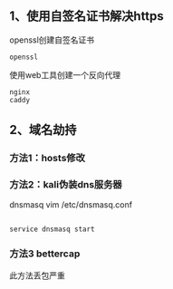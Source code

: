 ## 1、使用自签名证书解决https

openssl创建自签名证书
```
openssl
```
使用web工具创建一个反向代理
```
nginx
caddy
```
## 2、域名劫持
### 方法1：hosts修改

### 方法2：kali伪装dns服务器
dnsmasq
vim /etc/dnsmasq.conf
```

```

```
service dnsmasq start
```
### 方法3 bettercap
此方法丢包严重